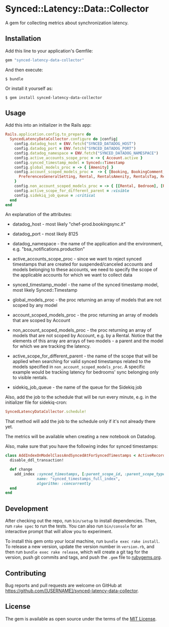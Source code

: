 # Synced::Latency::Data::Collector

A gem for collecting metrics about synchronization latency.

## Installation

Add this line to your application's Gemfile:

```ruby
gem "synced-latency-data-collector"
```

And then execute:

    $ bundle

Or install it yourself as:

    $ gem install synced-latency-data-collector

## Usage

Add this into an initializer in the Rails app:

``` rb
Rails.application.config.to_prepare do
  SyncedLatencyDataCollector.configure do |config|
    config.datadog_host = ENV.fetch("SYNCED_DATADOG_HOST")
    config.datadog_port = ENV.fetch("SYNCED_DATADOG_PORT")
    config.datadog_namespace = ENV.fetch("SYNCED_DATADOG_NAMESPACE")
    config.active_accounts_scope_proc = -> { Account.active }
    config.synced_timestamp_model = Synced::Timestamp
    config.global_models_proc = -> { [Amenity] }
    config.account_scoped_models_proc =  -> { [Booking, BookingComment, BookingsFee, BookingsTag, Client, Payment, Photo,
      PreferencesGeneralSetting, Rental, RentalsAmenity, RentalsTag, Review, Source]
    }
    config.non_account_scoped_models_proc = -> { [[Rental, Bedroom], [Rental, Bathroom]] }
    config.active_scope_for_different_parent = :visible
    config.sidekiq_job_queue = :critical
  end
end
```

An explanation of the attributes:

* datadog_host - most likely "chef-prod.bookingsync.it"

* datadog_port - most likely 8125

* datadog_namespace - the name of the application and the environment, e.g. "bsa_notifications.production"

* active_accounts_scope_proc - since we want to reject synced timestamps that are created for suspended/canceled accounts and models belonging to these accounts, we need to specify the scope of the applicable accounts for which we want to collect data

* synced_timestamp_model - the name of the synced timestamp model, most likely Synced::Timestamp

* global_models_proc - the proc returning an array of models that are not scoped by any model

* account_scoped_models_proc - the proc returning an array of models that are scoped by Account

* non_account_scoped_models_proc - the proc returning an array of models that are not scoped by Account, e.g. by a Rental. Notice that the elements of this array are arrays of two models - a parent and the model for which we are tracking the latency.

* active_scope_for_different_parent - the name of the scope that will be applied when searching for valid synced timestamps related to the models specified in `non_account_scoped_models_proc`. A specific example would be tracking latency for bedrooms' sync belonging only to visible rentals.

* sidekiq_job_queue - the name of the queue for the Sidekiq job


Also, add the job to the schedule that will be run every minute, e.g. in the initializer file for sidekiq-cron:

``` rb
SyncedLatencyDataCollector.schedule!
```

That method will add the job to the schedule only if it's not already there yet.

The metrics will be available when creating a new notebook on Datadog.

Also, make sure that you have the following index for synced timestamps:

``` rb
class AddIndexOnModelClassAndSyncedAtForSyncedTimestamps < ActiveRecord::Migration[5.1]
  disable_ddl_transaction!

  def change
    add_index :synced_timestamps, [:parent_scope_id, :parent_scope_type, :model_class, :synced_at],
              name: "synced_timestamps_full_index",
              algorithm: :concurrently
  end
end

```

## Development

After checking out the repo, run `bin/setup` to install dependencies. Then, run `rake spec` to run the tests. You can also run `bin/console` for an interactive prompt that will allow you to experiment.

To install this gem onto your local machine, run `bundle exec rake install`. To release a new version, update the version number in `version.rb`, and then run `bundle exec rake release`, which will create a git tag for the version, push git commits and tags, and push the `.gem` file to [rubygems.org](https://rubygems.org).

## Contributing

Bug reports and pull requests are welcome on GitHub at https://github.com/[USERNAME]/synced-latency-data-collector.

## License

The gem is available as open source under the terms of the [MIT License](https://opensource.org/licenses/MIT).
